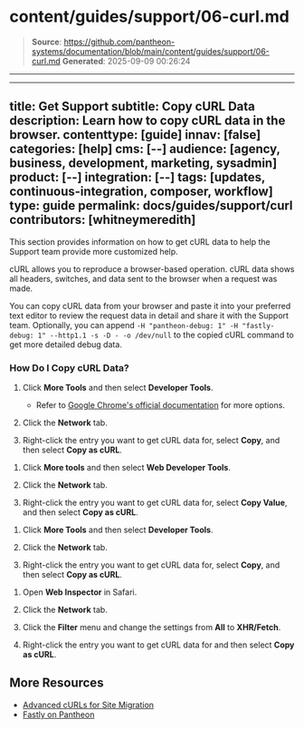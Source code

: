 # content/guides/support/06-curl.md

> **Source**: https://github.com/pantheon-systems/documentation/blob/main/content/guides/support/06-curl.md
> **Generated**: 2025-09-09 00:26:24

---

---
title: Get Support
subtitle: Copy cURL Data
description: Learn how to copy cURL data in the browser.
contenttype: [guide]
innav: [false]
categories: [help]
cms: [--]
audience: [agency, business, development, marketing, sysadmin]
product: [--]
integration: [--]
tags: [updates, continuous-integration, composer, workflow]
type: guide
permalink: docs/guides/support/curl
contributors: [whitneymeredith]
---

This section provides information on how to get cURL data to help the Support team provide more customized help.

cURL allows you to reproduce a browser-based operation. cURL data shows all headers, switches, and data sent to the browser when a request was made.

You can copy cURL data from your browser and paste it into your preferred text editor to review the request data in detail and share it with the Support team. Optionally, you can append `-H "pantheon-debug: 1" -H "fastly-debug: 1" --http1.1 -s -D - -o /dev/null` to the copied cURL command to get more detailed debug data.

### How Do I Copy cURL Data?

<TabList>

<Tab title="Chrome" id="chrome" active={true}>

1. Click **More Tools** and then select **Developer Tools**.

   - Refer to [Google Chrome's official documentation](https://developer.chrome.com/docs/devtools/open/) for more options.

1. Click the **Network** tab.

1. Right-click the entry you want to get cURL data for, select **Copy**, and then select **Copy as cURL**.

</Tab>

<Tab title="Firefox" id="firefox">

1. Click **More tools** and then select **Web Developer Tools**.

1. Click the **Network** tab.

1. Right-click the entry you want to get cURL data for, select **Copy Value**, and then select **Copy as cURL**.

</Tab>

<Tab title="Edge" id="edge">

1. Click **More Tools** and then select **Developer Tools**.

1. Click the **Network** tab.

1. Right-click the entry you want to get cURL data for, select **Copy**, and then select **Copy as cURL**.

</Tab>

<Tab title="Safari" id="safari">

1. Open **Web Inspector** in Safari.

1. Click the **Network** tab.

1. Click the **Filter** menu and change the settings from **All** to **XHR/Fetch**.

1. Right-click the entry you want to get cURL data for and then select **Copy as cURL**.

</Tab>

</TabList>

## More Resources

- [Advanced cURLs for Site Migration](/guides/launch/advanced-curls/)
- [Fastly on Pantheon](/guides/fastly-pantheon)
